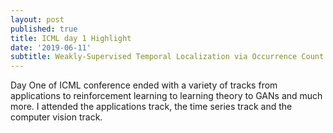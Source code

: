 ```yaml
---
layout: post
published: true
title: ICML day 1 Highlight
date: '2019-06-11'
subtitle: Weakly-Supervised Temporal Localization via Occurrence Count Learning
---
```

Day One of ICML conference ended with a variety of tracks from applications to reinforcement learning to learning theory to GANs and much more. I attended the applications track, the time series track and the computer vision track.
